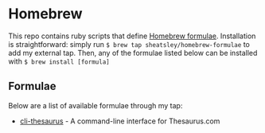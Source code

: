 # Homebrew

This repo contains ruby scripts that define [Homebrew
formulae](https://brew.sh). Installation is straightforward: simply run `$ brew
tap sheatsley/homebrew-formulae` to add my external tap. Then, any of the
formulae listed below can be installed with `$ brew install [formula]`

## Formulae

Below are a list of available formulae through my tap:

* [cli-thesaurus](https://github.com/sheatsley/thesaurus) - A command-line
interface for Thesaurus.com

